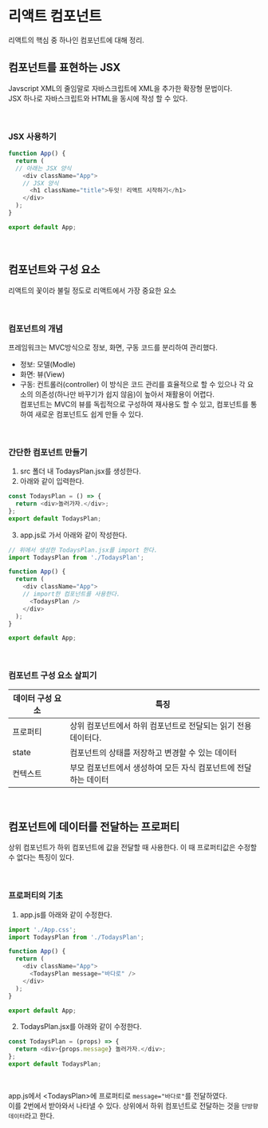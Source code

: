 # 리액트 컴포넌트
리액트의 핵심 중 하나인 컴포넌트에 대해 정리.

## 컴포넌트를 표현하는 JSX
Javscript XML의 줄임말로 자바스크립트에 XML을 추가한 확장형 문법이다.  
JSX 하나로 자바스크립트와 HTML을 동시에 작성 할 수 있다.  

<br>

### JSX 사용하기
```javascript
function App() {
  return (
  // 아래는 JSX 양식
    <div className="App">
    // JSX 양식
      <h1 className="title">두잇! 리액트 시작하기</h1>
    </div>
  );
}

export default App;
```

<br>

## 컴포넌트와 구성 요소
리액트의 꽃이라 불릴 정도로 리액트에서 가장 중요한 요소

<br>

### 컴포넌트의 개념
프레임워크는 MVC방식으로 정보, 화면, 구동 코드를 분리하여 관리했다.  
- 정보: 모델(Modle)
- 화면: 뷰(View)
- 구동: 컨트롤러(controller)
이 방식은 코드 관리를 효율적으로 할 수 있으나 각 요소의 의존성(하나만 바꾸기가 쉽지 않음)이 높아서 재활용이 어렵다.  
컴포넌트는 MVC의 뷰를 독립적으로 구성하여 재사용도 할 수 있고, 컴포넌트를 통하여 새로운 컴포넌트도 쉽게 만들 수 있다.  

<br>

### 간단한 컴포넌트 만들기
1. src 폴더 내 TodaysPlan.jsx를 생성한다.
2. 아래와 같이 입력한다.  
``` javascript
const TodaysPlan = () => {
  return <div>놀러가자.</div>;
};
export default TodaysPlan;
```
3. app.js로 가서 아래와 같이 작성한다.  
```javascript
// 위에서 생성한 TodaysPlan.jsx를 import 한다.
import TodaysPlan from './TodaysPlan';

function App() {
  return (
    <div className="App">
    // import한 컴포넌트를 사용한다.
      <TodaysPlan />
    </div>
  );
}

export default App;
```

<br>

### 컴포넌트 구성 요소 살피기
|데이터 구성 요소|특징|
|--|--|
|프로퍼티|상위 컴포넌트에서 하위 컴포넌트로 전달되는 읽기 전용 데이터다.|
|state|컴포넌트의 상태를 저장하고 변경할 수 있는 데이터|
|컨텍스트|부모 컴포넌트에서 생성하여 모든 자식 컴포넌트에 전달하는 데이터|

<br>

## 컴포넌트에 데이터를 전달하는 프로퍼티
상위 컴포넌트가 하위 컴포넌트에 값을 전달할 때 사용한다. 이 때 프로퍼티값은 수정할 수 없다는 특징이 있다.

<br>

### 프로퍼티의 기초
1. app.js를 아래와 같이 수정한다.
```javascript
import './App.css';
import TodaysPlan from './TodaysPlan';

function App() {
  return (
    <div className="App">
      <TodaysPlan message="바다로" />
    </div>
  );
}

export default App;
```
2. TodaysPlan.jsx를 아래와 같이 수정한다.
```javascript
const TodaysPlan = (props) => {
  return <div>{props.message} 놀러가자.</div>;
};
export default TodaysPlan;
```

<br>

app.js에서 \<TodaysPlan\>에 프로퍼티로 `message="바다로"`를 전달하였다.  
이를 2번에서 받아와서 나타낼 수 있다. 상위에서 하위 컴포넌트로 전달하는 것을 `단방향 데이터`라고 한다.
